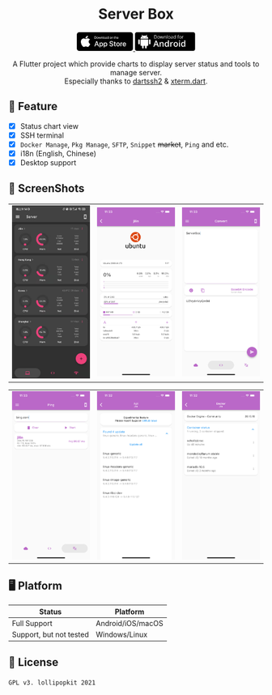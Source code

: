 <!-- Title-->
<p align="center">
  <h1 align="center">Server Box</h1>
</p>

<!-- Badges-->
<p align="center">
  <a href="https://apps.apple.com/app/id1586449703">
    <img style="height: 37px" src="screenshots/appstore.svg">
  </a>
  <a href="https://github.com/lollipopkit/flutter_server_box/releases/latest">
    <img style="height: 37px" src="screenshots/dl-android.svg">
  </a>
</p>

<p align="center">
A Flutter project which provide charts to display server status and tools to manage server.
<br>
Especially thanks to <a href="https://github.com/TerminalStudio/dartssh2">dartssh2</a> & <a href="https://github.com/TerminalStudio/xterm.dart">xterm.dart</a>.
</p>


## 🔖 Feature
- [x] Status chart view
- [x] SSH terminal
- [x] `Docker Manage`, `Pkg Manage`, `SFTP`, `Snippet` ~~market~~, `Ping` and etc.
- [x] i18n (English, Chinese)
- [x] Desktop support

## 📱 ScreenShots
<table>
  <tr>
    <td>
	    <img width="200px" src="screenshots/server.jpg">
    </td>
    <td>
	    <img width="200px" src="screenshots/server_detail.png">
    </td>
    <td>
	    <img width="200px" src="screenshots/convert.png">
    </td>
  </tr>
</table>
<table>
  <tr>
    <td>
	    <img width="200px" src="screenshots/ping.png">
    </td>
    <td>
	    <img width="200px" src="screenshots/apt.png">
    </td>
    <td>
	    <img width="200px" src="screenshots/docker.png">
    </td>
  </tr>
</table>

## 🖥 Platform
| Status                  | Platform          |
| ----------------------- | ----------------- |
| Full Support            | Android/iOS/macOS |
| Support, but not tested | Windows/Linux     |


## 📝 License
`GPL v3. lollipopkit 2021`
